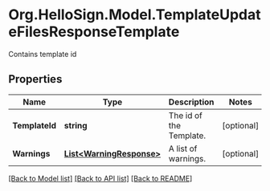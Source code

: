 # Org.HelloSign.Model.TemplateUpdateFilesResponseTemplate
Contains template id

## Properties

Name | Type | Description | Notes
------------ | ------------- | ------------- | -------------
**TemplateId** | **string** |  The id of the Template.  | [optional] 
**Warnings** | [**List&lt;WarningResponse&gt;**](WarningResponse.md) |  A list of warnings.  | [optional] 

[[Back to Model list]](../README.md#documentation-for-models) [[Back to API list]](../README.md#documentation-for-api-endpoints) [[Back to README]](../README.md)

